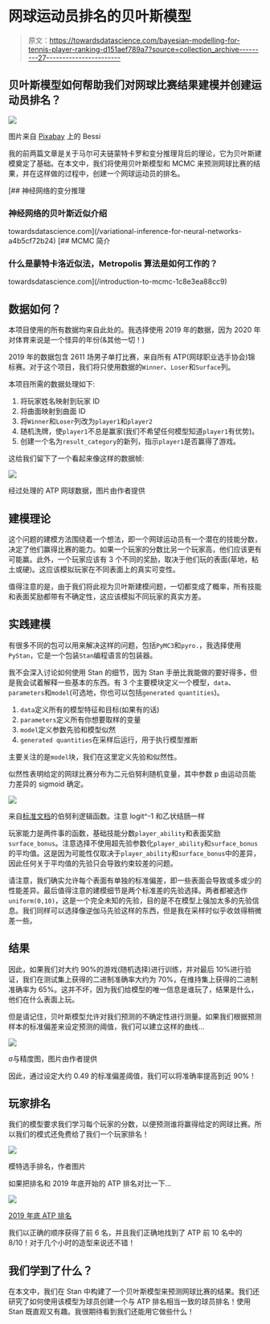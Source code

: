 # 网球运动员排名的贝叶斯模型

> 原文：<https://towardsdatascience.com/bayesian-modelling-for-tennis-player-ranking-d151aef789a7?source=collection_archive---------27----------------------->

## 贝叶斯模型如何帮助我们对网球比赛结果建模并创建运动员排名？

![](img/0adc3aa634a9fccb5fb26bd2478688e8.png)

图片来自 [Pixabay](https://pixabay.com/photos/tennis-tennis-ball-spinning-ball-1381230/) 上的 Bessi

我的前两篇文章是关于马尔可夫链蒙特卡罗和变分推理背后的理论，它为贝叶斯建模奠定了基础。在本文中，我们将使用贝叶斯模型和 MCMC 来预测网球比赛的结果，并在这样做的过程中，创建一个网球运动员的排名。

[](/variational-inference-for-neural-networks-a4b5cf72b24) [## 神经网络的变分推理

### 神经网络的贝叶斯近似介绍

towardsdatascience.com](/variational-inference-for-neural-networks-a4b5cf72b24) [](/introduction-to-mcmc-1c8e3ea88cc9) [## MCMC 简介

### 什么是蒙特卡洛近似法，Metropolis 算法是如何工作的？

towardsdatascience.com](/introduction-to-mcmc-1c8e3ea88cc9) 

## 数据如何？

本项目使用的所有数据均来自此处的。我选择使用 2019 年的数据，因为 2020 年对体育来说是一个怪异的年份(&其他一切！)

2019 年的数据包含 2611 场男子单打比赛，来自所有 ATP(网球职业选手协会)锦标赛。对于这个项目，我们将只使用数据的`Winner`、`Loser`和`Surface`列。

本项目所需的数据处理如下:

1.  将玩家姓名映射到玩家 ID
2.  将曲面映射到曲面 ID
3.  将`Winner`和`Loser`列改为`player1`和`player2`
4.  随机洗牌，使`player1`不总是赢家(我们不希望任何模型知道`player1`有优势)。
5.  创建一个名为`result_category`的新列，指示`player1`是否赢得了游戏。

这给我们留下了一个看起来像这样的数据帧:

![](img/dd85dc0385ca7d0321cd9665477c1bce.png)

经过处理的 ATP 网球数据，图片由作者提供

## 建模理论

这个问题的建模方法围绕着一个想法，即一个网球运动员有一个潜在的技能分数，决定了他们赢得比赛的能力。如果一个玩家的分数比另一个玩家高，他们应该更有可能赢。此外，一个玩家应该有 3 个不同的奖励，取决于他们玩的表面(草地，粘土或硬)。这应该模拟玩家在不同表面上的真实可变性。

值得注意的是，由于我们将此视为贝叶斯建模问题，一切都变成了概率，所有技能和表面奖励都带有不确定性，这应该模拟不同玩家的真实方差。

## 实践建模

有很多不同的包可以用来解决这样的问题，包括`PyMC3`和`pyro.`，我选择使用`PyStan`，它是一个包装`Stan`编程语言的包装器。

我不会深入讨论如何使用 Stan 的细节，因为 Stan 手册比我能做的要好得多，但是我会试着解释一些基本的东西。有 3 个主要模块定义一个模型，`data`、`parameters`和`model`(可选地，你也可以包括`generated quantities`)。

1.  `data`定义所有的模型特征和目标(如果有的话)
2.  `parameters`定义所有你想要取样的变量
3.  `model`定义参数先验和模型似然
4.  `generated quantities`在采样后运行，用于执行模型推断

主要关注的是`model`块，我们在这里定义先验和似然性。

似然性表明给定的网球比赛分布为二元伯努利随机变量，其中参数 p 由运动员能力差异的 sigmoid 确定。

![](img/b887baed57507bca664d68942afd330a.png)

来自[标准文档](https://mc-stan.org/docs/2_19/functions-reference/bernoulli-logit-distribution.html)的伯努利逻辑函数。注意 logit^-1 和乙状结肠一样

玩家能力是两件事的函数，基础技能分数`player_ability`和表面奖励`surface_bonus`。注意选择不使用超先验参数化`player_ability`和`surface_bonus`的平均值。这是因为可能性仅取决于`player_ability`和`surface_bonus`中的差异，因此任何关于平均值的先验只会导致约束较差的问题。

请注意，我们确实允许每个表面有单独的标准偏差，即一些表面会导致或多或少的性能差异。最后值得注意的建模细节是两个标准差的先验选择。两者都被选作`uniform(0,10)`，这是一个完全未知的先验，目的是不在模型上强加太多的先验信息。我们同样可以选择像逆伽马先验这样的东西，但是我在采样时似乎收敛得稍微差一些。

## 结果

因此，如果我们对大约 90%的游戏(随机选择)进行训练，并对最后 10%进行验证，我们在测试集上获得的二进制准确率大约为 70%，在维持集上获得的二进制准确率为 65%。这并不坏，因为我们给模型的唯一信息是谁玩了，结果是什么，他们在什么表面上玩。

但是请记住，贝叶斯模型允许对我们预测的不确定性进行测量。如果我们根据预测样本的标准偏差来设定预测的阈值，我们可以建立这样的曲线…

![](img/3299430c3bfa91fe6de1597ab150acd0.png)

σ与精度图，图片由作者提供

因此，通过设定大约 0.49 的标准偏差阈值，我们可以将准确率提高到近 90%！

## 玩家排名

我们的模型要求我们学习每个玩家的分数，以便预测谁将赢得给定的网球比赛。所以我们的模式还免费给了我们一个玩家排名！

![](img/7b478568932c60bbd443199e163b454d.png)

模特选手排名，作者图片

如果把排名和 2019 年底开始的 ATP 排名对比一下…

![](img/f43f2e42ab31b5cc5dc9e909c727d4a0.png)

[2019 年底 ATP 排名](https://www.atptour.com/en/rankings/singles?rankDate=2020-01-06&rankRange=0-100)

我们以正确的顺序获得了前 6 名，并且我们正确地找到了 ATP 前 10 名中的 8/10！对于几个小时的造型来说还不错！

## 我们学到了什么？

在本文中，我们在 Stan 中构建了一个贝叶斯模型来预测网球比赛的结果。我们还研究了如何使用该模型为球员创建一个与 ATP 排名相当一致的球员排名！使用 Stan 既直观又有趣。我很期待看到我们还能用它做些什么！